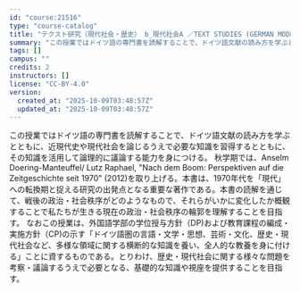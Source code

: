 ```yaml
---
id: "course:21516"
type: "course-catalog"
title: "テクスト研究（現代社会・歴史） b_現代社会A ／TEXT STUDIES (GERMAN MODERN SOCIETY AND HISTORY) b"
summary: "この授業ではドイツ語の専門書を読解することで、ドイツ語文献の読み方を学ぶとともに、近現代史や現代社会を論じるうえで必要な知識を習得するとともに、その知識を活用して論理的に議論する能力を身につける。 秋学期では、Anselm Doering-…"
tags: []
campus: ""
credits: 2
instructors: []
license: "CC-BY-4.0"
version:
  created_at: "2025-10-09T03:48:57Z"
  updated_at: "2025-10-09T03:48:57Z"
---
```

この授業ではドイツ語の専門書を読解することで、ドイツ語文献の読み方を学ぶとともに、近現代史や現代社会を論じるうえで必要な知識を習得するとともに、その知識を活用して論理的に議論する能力を身につける。 秋学期では、Anselm Doering-Manteuffel/ Lutz Raphael, "Nach dem Boom: Perspektiven auf die Zeitgeschichte seit 1970" (2012)を取り上げる。本書は、1970年代を「現代」への転換期と捉える研究の出発点となる重要な著作である。本書の読解を通じて、戦後の政治・社会秩序がどのようなもので、それらがいかに変化したか概観することで私たちが生きる現在の政治・社会秩序の輪郭を理解することを目指す。 なおこの授業は、外国語学部の学位授与方針（DP)および教育課程の編成・実施方針（CP)の示す「ドイツ語圏の言語・文学・思想、芸術・文化、歴史・現代社会など、多様な領域に関する横断的な知識を養い、全人的な教養を身に付ける」ことに資するものである。とりわけ、歴史・現代社会に関する様々な問題を考察・議論するうえで必要となる、基礎的な知識や視座を提供することを目指す。
